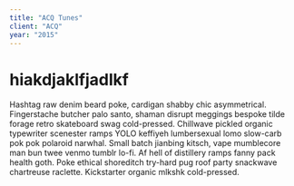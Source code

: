 ```yaml
---
title: "ACQ Tunes"
client: "ACQ"
year: "2015"
---
```


# hiakdjaklfjadlkf

Hashtag raw denim beard poke, cardigan shabby chic asymmetrical. Fingerstache butcher palo santo, shaman disrupt meggings bespoke tilde forage retro skateboard swag cold-pressed. Chillwave pickled organic typewriter scenester ramps YOLO keffiyeh lumbersexual lomo slow-carb pok pok polaroid narwhal. Small batch jianbing kitsch, vape mumblecore man bun twee venmo tumblr lo-fi. Af hell of distillery ramps fanny pack health goth. Poke ethical shoreditch try-hard pug roof party snackwave chartreuse raclette. Kickstarter organic mlkshk cold-pressed.
